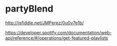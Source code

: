 # partyBlend

http://jsfiddle.net/JMPerez/0u0v7e1b/

https://developer.spotify.com/documentation/web-api/reference/#/operations/get-featured-playlists
